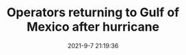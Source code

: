 ---
"title": "Operators returning to Gulf of Mexico after hurricane"
"date": "2021-9-7 21:19:36"
"feed_name": "OFFSHOREMAG"
"feed_website": "https://www.offshore-mag.com/"
"feed_rss": "https://www.offshore-mag.com/__rss/website-scheduled-content.xml?input=%7B%22sectionAlias%22%3A%22home%22%7D"
"link": "https://www.offshore-mag.com/regional-reports/us-gulf-of-mexico/article/14209904/operators-returning-to-gulf-of-mexico-after-hurricane-ida"
"file": "_posts/2021-9-7-21-19-36_OFFSHOREMAG_ae5250d302835987ba6e73c42e732541b18448e3.md"
"accident": "0"
"drilling": "0"
"dead": "0"
"injured": "0"
---